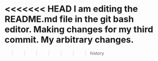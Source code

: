 <<<<<<< HEAD
I am editing the README.md file in the git bash editor.
Making changes for my third commit.
My arbitrary changes.
=======
>>>>>>> history
